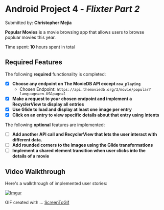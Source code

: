 # Android Project 4 - *Flixter Part 2*

Submitted by: **Christopher Mejia**

**Popular Movies** is a movie browsing app that allows users to browse popluar movies this year.

Time spent: **10** hours spent in total

## Required Features

The following **required** functionality is completed:

- [X] **Choose any endpoint on The MovieDB API except `now_playing`**
  - Chosen Endpoint: `https://api.themoviedb.org/3/movie/popular?language=en-US&page=1`
- [X] **Make a request to your chosen endpoint and implement a RecyclerView to display all entries**
- [X] **Use Glide to load and display at least one image per entry**
- [X] **Click on an entry to view specific details about that entry using Intents**

The following **optional** features are implemented:

- [ ] **Add another API call and RecyclerView that lets the user interact with different data.** 
- [ ] **Add rounded corners to the images using the Glide transformations**
- [ ] **Implement a shared element transition when user clicks into the details of a movie**

## Video Walkthrough

Here's a walkthrough of implemented user stories:

[![Imgur](https://imgur.com/fxe2qD4)](https://imgur.com/fxe2qD4)

<!-- Replace this with whatever GIF tool you used! -->
GIF created with ... [ScreenToGif](https://www.screentogif.com/)
<!-- Recommended tools:
[Kap](https://getkap.co/) for macOS
[ScreenToGif](https://www.screentogif.com/) for Windows
[peek](https://github.com/phw/peek) for Linux. -->
